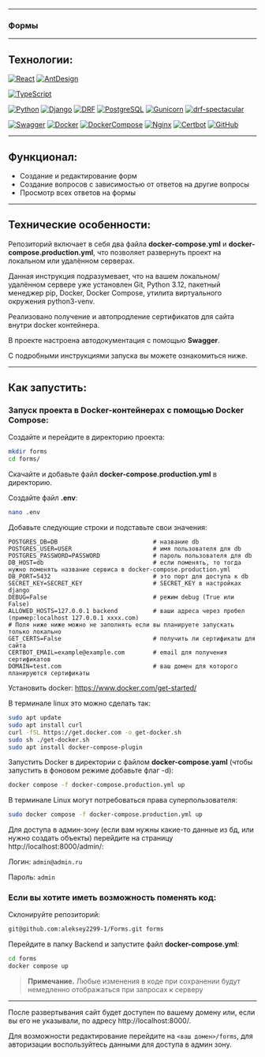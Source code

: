 ***

### Формы

***

## Технологии:

[![React](https://img.shields.io/badge/React-18.2.0-blue?style=for-the-badge&logo=react)](https://www.typescriptlang.org/)
[![AntDesign](https://img.shields.io/badge/AntDesign-5.3.1-blue?style=for-the-badge&logo=antdesign)](https://ant.design/)

[![TypeScript](https://img.shields.io/badge/TypeScript-3178C6?style=for-the-badge&logo=typescript&logoColor=white)](https://www.python.org/)

[![Python](https://img.shields.io/badge/Python-3.12-blue?style=for-the-badge&logo=Python)](https://www.python.org/)
[![Django](https://img.shields.io/badge/Django-%204.2-blue?style=for-the-badge&logo=django)](https://www.djangoproject.com/)
[![DRF](https://img.shields.io/badge/DjangoRESTFramework-%203.14.0-blue?style=for-the-badge&logo=django)](https://www.django-rest-framework.org/)
[![PostgreSQL](https://img.shields.io/badge/PostgreSQL-%2016-blue?style=for-the-badge&logo=PostgreSQL)]([https://www.postgresql.org/])
[![Gunicorn](https://img.shields.io/badge/Gunicorn-%2020.1.0-blue?style=for-the-badge&logo=gunicorn)](https://gunicorn.org/)
[![drf-spectacular](https://img.shields.io/badge/drf--spectacular-0.27.0-blue?style=for-the-badge)](https://drf-spectacular.readthedocs.io/)

[![Swagger](https://img.shields.io/badge/Swagger-4A154B?style=for-the-badge&logo=swagger&logoColor=Black)](https://swagger.io/)
[![Docker](https://img.shields.io/badge/Docker-white?style=for-the-badge&logo=docker&logoColor=White)](https://www.docker.com/)
[![DockerCompose](https://img.shields.io/badge/Docker_Compose-34567C?style=for-the-badge&logo=docsdotrs&logoColor=White)](https://docs.docker.com/compose/)
[![Nginx](https://img.shields.io/badge/Nginx-009639?style=for-the-badge&logo=nginx&logoColor=white)](https://nginx.org/)
[![Certbot](https://img.shields.io/badge/certbot-003A70?style=for-the-badge&logo=letsencrypt&logoColor=white)](https://certbot.eff.org/)
[![GitHub](https://img.shields.io/badge/GitHub-100000?style=for-the-badge&logo=github&logoColor=white)](https://docs.github.com/ru)

***

## Функционал:

- Создание и редактирование форм
- Создание вопросов с зависимостью от ответов на другие вопросы
- Просмотр всех ответов на формы

***

## Технические особенности:

Репозиторий включает в себя два файла **docker-compose.yml** и 
**docker-compose.production.yml**, что позволяет развернуть проект на
локальном или удалённом серверах.

Данная инструкция подразумевает, что на вашем локальном/удалённом сервере 
уже установлен Git, Python 3.12, пакетный менеджер pip, Docker, 
Docker Compose, утилита виртуального окружения python3-venv.

Реализовано получение и автопродление сертификатов для сайта внутри docker контейнера.

В проекте настроена автодокументация с помощью **Swagger**.

С подробными инструкциями запуска вы можете ознакомиться ниже.

***

## Как запустить:

### Запуск проекта в Docker-контейнерах с помощью Docker Compose:

Создайте и перейдите в директорию проекта:

```bash
mkdir forms
cd forms/
```

Скачайте и добавьте файл **docker-compose.production.yml** в директорию.

Cоздайте файл **.env**:

```bash
nano .env
```

Добавьте следующие строки и подставьте свои значения:
````dotenv
POSTGRES_DB=DB                           # название db
POSTGRES_USER=USER                       # имя пользователя для db
POSTGRES_PASSWORD=PASSWORD               # пароль пользователя для db
DB_HOST=db                               # если поменять, то тогда нужно поменять название сервиса в docker-compose.production.yml
DB_PORT=5432                             # это порт для доступа к db
SECRET_KEY=SECRET_KEY                    # SECRET_KEY в настройках django
DEBUG=False                              # режим debug (True или False)
ALLOWED_HOSTS=127.0.0.1 backend          # ваши адреса через пробел (пример:localhost 127.0.0.1 xxxx.com)
# Поля ниже ниже можно не заполнять если вы планируете запускать только локально
GET_CERTS=False                          # получить ли сертификаты для сайта
CERTBOT_EMAIL=example@example.com        # email для получения сертификатов
DOMAIN=test.com                          # ваш домен для которого планируются сертификаты
````

Установить docker: https://www.docker.com/get-started/

В терминале linux это можно сделать так:
````bash
sudo apt update
sudo apt install curl
curl -fSL https://get.docker.com -o get-docker.sh
sudo sh ./get-docker.sh
sudo apt install docker-compose-plugin 
````

Запустить Docker в директории с файлом **docker-compose.yaml** (чтобы запустить в фоновом режиме добавьте флаг -d):
````bash
docker compose -f docker-compose.production.yml up
````
В терминале Linux могут потребоваться права суперпользователя:
````bash
sudo docker compose -f docker-compose.production.yml up
````

Для доступа в админ-зону (если вам нужны какие-то данные из бд, или нужно создать объекты) перейдите на страницу http://localhost:8000/admin/:

Логин: `admin@admin.ru`

Пароль: `admin`

### Если вы хотите иметь возможность поменять код:

Склонируйте репозиторий:
````bash
git@github.com:aleksey2299-1/Forms.git forms
````

Перейдите в папку Backend и запустите файл **docker-compose.yml**:
````bash
cd forms
docker compose up
````

> **Примечание.** Любые изменения в коде при сохранении будут немедленно отображаться при запросах к серверу
***

После развертывания сайт будет доступен по вашему домену или, если вы его не указывали, по адресу http://localhost:8000/.

Для возможности редактирование перейдите на `<ваш домен>/forms`, для авторизации воспользуйтесь данными для доступа в админ зону.
